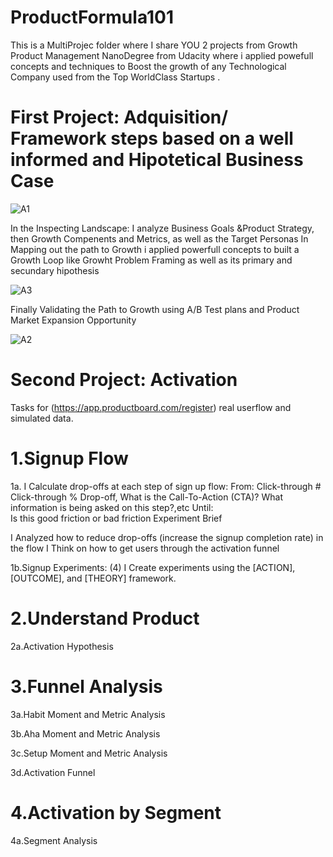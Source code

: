# ProductFormula101
This is a MultiProjec folder where I share YOU 2 projects from Growth Product Management NanoDegree from Udacity where i applied powefull concepts and techniques to Boost the growth of any Technological Company used from the Top WorldClass Startups
.

# First Project: Adquisition/ Framework steps based on a well informed and Hipotetical Business Case 
![A1](https://user-images.githubusercontent.com/109490056/184507563-563d121e-b957-4a2b-89f3-6331d12e77d8.PNG)

In the Inspecting Landscape: I analyze Business Goals &Product Strategy, then Growth Compenents  and Metrics, as well as the Target Personas
In Mapping out the path to Growth i applied powerfull concepts to built a Growth Loop like Growht Problem Framing as well as its primary and secundary hipothesis

![A3](https://user-images.githubusercontent.com/109490056/184507759-a9196b99-c308-4e93-954d-409b94f5ea11.PNG)

Finally Validating the Path to Growth using A/B Test plans and Product Market Expansion Opportunity

![A2](https://user-images.githubusercontent.com/109490056/184507878-a363b1c1-9c64-4e9d-ba89-0c5c10497c37.PNG)


# Second Project: Activation

Tasks for (https://app.productboard.com/register) real userflow and simulated data.

# 1.Signup Flow

  1a. I Calculate drop-offs at each step of sign up flow:
  From: 
  Click-through #	Click-through %	Drop-off, What is the Call-To-Action (CTA)?	What information is being asked on this step?,etc 
  Until:	
  Is this good friction or bad friction 	Experiment Brief
  
   I Analyzed how to reduce drop-offs (increase the signup completion rate) in the flow
   I Think on how to get users through the activation funnel
  
  1b.Signup Experiments:   (4) I Create experiments using the [ACTION], [OUTCOME], and [THEORY] framework.

  
# 2.Understand Product
  
  2a.Activation Hypothesis

# 3.Funnel Analysis
  
  3a.Habit Moment and Metric Analysis
  
  3b.Aha Moment and Metric Analysis
  
  3c.Setup Moment and Metric Analysis
  
  3d.Activation Funnel
  
# 4.Activation by Segment

  4a.Segment Analysis
